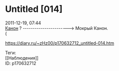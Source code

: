 Untitled [014]
===============

   
 2011-12-19, 07:44   
   [Канон](http://www.world-art.ru/animation/animation.php?id=785)  ? -----------------------> Мокрый Канон.   
 (   
    
 <https://diary.ru/~zHz00/p170632712_untitled-014.htm>   
   
 Теги:   
 [[Наблюдения]]   
 ID: p170632712